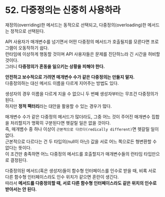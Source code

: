 # 52. 다중정의는 신중히 사용하라

재정의(overriding)한 메서드는 동적으로 선택되고, 다중정의(overloading)한 메서드는 정적으로 선택된다.

API 사용자가 매개변수를 넘기면서 어떤 다중정의 메서드가 호출될지를 모른다면 프로그램이 오동작하기 쉽다.  
런타임에 이상하게 행동할 것이며 API 사용자들은 문제를 진단하느라 긴 시간을 허비할 것이다.  
그러니 **다중정의가 혼동을 일으키는 상황을 피해야 한다.**

**안전하고 보수적으로 가려면 매개변수 수가 같은 다중정의는 만들지 말자.**  
다중정의하는 대신 메서드 이름을 다르게 지어주는 방법도 있다.

생성자의 경우 이름을 다르게 지을 수 없으니 두 번째 생성자부터는 무조건 다중정의가 된다.  
하지만 **정적 팩터리**라는 대안을 활용할 수 있는 경우가 많다.

매개변수 수가 같은 다중정의 메서드가 많더라도, 그중 어느 것이 주어진 매개변수 집합을 처리할지가 명확히 구분된다면 헷갈릴 일은 없을 것이다.  
즉, 매개볌수 중 하나 이상이 `근본적으로 다르다(redically different)`면 헷갈릴 일이 없다.  
근본적으로 다르다는 건 두 타입의(null이 아닌) 값을 서로 어느 쪽으로든 형변환할 수 없다는 뜻이다.  
이 조건만 충족하면 어느 다중정의 메서드를 호출할지가 매개변수들의 런타임 타입만으로 결정된다.

다중정의된 메서드(혹은 생성자)들이 함수형 인터페이스를 인수로 받을 때, 비록 서로 다른 함수형 인터페이스라도 인수 위치가 같으면 혼란이 생긴다.  
따라서 **메서드를 다중정의할 때, 서로 다른 함수형 인터페이스라도 같은 위치의 인수로 받아서는 안 된다.**
